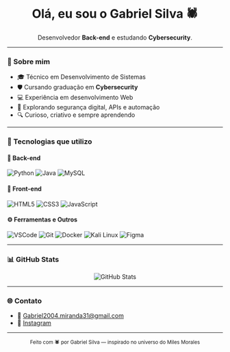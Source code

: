 <p align="center">

</p>

<h1 align="center">Olá, eu sou o Gabriel Silva 🕷️</h1>

<p align="center">
Desenvolvedor <strong>Back-end</strong> e estudando <strong>Cybersecurity</strong>.
</p>

---

### 🧠 Sobre mim

- 🎓 Técnico em Desenvolvimento de Sistemas  
- 🛡️ Cursando graduação em **Cybersecurity**
- 💻 Experiência em desenvolvimento Web
- 🧪 Explorando segurança digital, APIs e automação
- 🔍 Curioso, criativo e sempre aprendendo

---

### 🚀 Tecnologias que utilizo

#### 🔧 Back-end

![Python](https://img.shields.io/badge/Python-3776AB?style=for-the-badge&logo=python&logoColor=white)
![Java](https://img.shields.io/badge/Java-007396?style=for-the-badge&logo=java&logoColor=white)
![MySQL](https://img.shields.io/badge/MySQL-4479A1?style=for-the-badge&logo=mysql&logoColor=white)

#### 🎨 Front-end

![HTML5](https://img.shields.io/badge/HTML5-E34F26?style=for-the-badge&logo=html5&logoColor=white)
![CSS3](https://img.shields.io/badge/CSS3-1572B6?style=for-the-badge&logo=css3&logoColor=white)
![JavaScript](https://img.shields.io/badge/JavaScript-F7DF1E?style=for-the-badge&logo=javascript&logoColor=black)

#### ⚙️ Ferramentas e Outros

![VSCode](https://img.shields.io/badge/VS%20Code-007ACC?style=for-the-badge&logo=visualstudiocode&logoColor=white)
![Git](https://img.shields.io/badge/Git-F05032?style=for-the-badge&logo=git&logoColor=white)
![Docker](https://img.shields.io/badge/Docker-2496ED?style=for-the-badge&logo=docker&logoColor=white)
![Kali Linux](https://img.shields.io/badge/Kali_Linux-557C94?style=for-the-badge&logo=kalilinux&logoColor=white)
![Figma](https://img.shields.io/badge/Figma-F24E1E?style=for-the-badge&logo=figma&logoColor=white)

---

### 📊 GitHub Stats

<p align="center">
  <img src="https://github-readme-stats.vercel.app/api?username=Gabriel-sillva&show_icons=true&theme=tokyonight" alt="GitHub Stats"/>
</p>

---

### 🌐 Contato

- 📧 Gabriel2004.miranda31@gmail.com  
- 📸 [Instagram](https://www.instagram.com/biel_sillva11/)

---

<p align="center">
  <sub>Feito com 🕷️ por Gabriel Silva — inspirado no universo do Miles Morales</sub>
</p>

